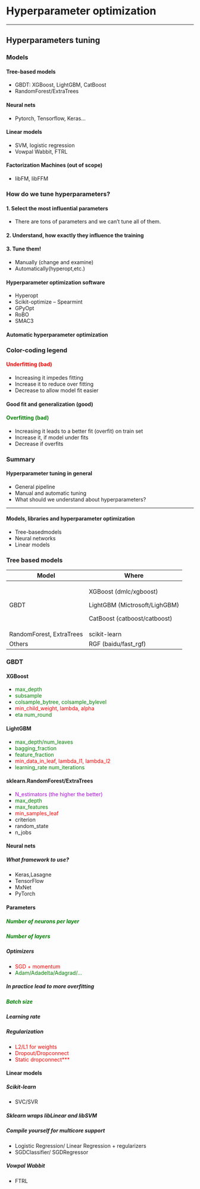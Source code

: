 # Hyperparameter optimization
---
## Hyperparameters tuning
### Models
#### Tree-based models
- GBDT: XGBoost, LightGBM, CatBoost
- RandomForest/ExtraTrees
#### Neural nets
- Pytorch, Tensorflow, Keras...
#### Linear models
- SVM, logistic regression
- Vowpal Wabbit, FTRL
#### Factorization Machines (out of scope)
- libFM, libFFM

### How do we tune hyperparameters?
#### 1. Select the most influential parameters
- There are tons of parameters and we can’t tune all of them.
#### 2. Understand, how exactly they influence the training
#### 3. Tune them!
- Manually (change and examine)
- Automatically(hyperopt,etc.)
#### Hyperparameter optimization software
- Hyperopt
- Scikit-optimize – Spearmint
- GPyOpt
- RoBO
- SMAC3
#### Automatic hyperparameter optimization
### Color-coding legend
#### <font color=red>Underfitting (bad)</font>
- Increasing it impedes fitting
- Increase it to reduce over fitting
- Decrease to allow model fit easier
#### Good fit and generalization (good)
#### <font color=green>Overfitting (bad)</font>
- Increasing it leads to a better fit (overfit) on train set
- Increase it, if model under fits
- Decrease if overfits
### Summary
#### Hyperparameter tuning in general
- General pipeline
- Manual and automatic tuning
- What should we understand about hyperparameters?
---
#### Models, libraries and hyperparameter optimization
- Tree-basedmodels
- Neural networks
- Linear models
### Tree based models
| Model                    | Where                                                                             |  
|--------------------------|-----------------------------------------------------------------------------------|
| GBDT                     | <p>XGBoost (dmlc/xgboost) <p> LightGBM (Mictrosoft/LighGBM) <p> CatBoost (catboost/catboost) |  
| RandomForest, ExtraTrees | scikit-learn                                                                      |
| Others                   | RGF (baidu/fast_rgf)                                                              |
### GBDT
#### XGBoost
-  <font color=green>max_depth
- subsample
- colsample_bytree, colsample_bylevel</font>
- <font color=red>min_child_weight, lambda, alpha</font>
- <font color=green>eta num_round</font>
#### LightGBM
- <font color=green>max_depth/num_leaves
- bagging_fraction
- feature_fraction</font>
- <font color=red>min_data_in_leaf, lambda_l1, lambda_l2</font>
- <font color=green>learning_rate num_iterations</font>
#### sklearn.RandomForest/ExtraTrees
- <font color=bluee>N_estimators (the higher the better)</font>
- <font color=green>max_depth
- max_features</font>
- <font color=red>min_samples_leaf</font>
- criterion
- random_state
- n_jobs
#### Neural nets
##### What framework to use?
- Keras,Lasagne
- TensorFlow
- MxNet
- PyTorch
#### Parameters
##### <font color=green>Number of neurons per layer</font>
##### <font color=green>Number of layers</font>
##### Optimizers
- <font color=red>SGD + momentum</font>
- <font color=green>Adam/Adadelta/Adagrad/...</font>
##### In practice lead to more overfitting
##### <font color=green>Batch size</font>
##### Learning rate
##### Regularization
- <font color=red>L2/L1 for weights</font>
- <font color=red>Dropout/Dropconnect</font>
- <font color=red>Static dropconnect***</font>
#### Linear models
##### Scikit-learn
- SVC/SVR
##### Sklearn wraps libLinear and libSVM
##### Compile yourself for multicore support
- Logistic Regression/ Linear Regression + regularizers
- SGDClassifier/ SGDRegressor
##### Vowpal Wabbit
- FTRL
